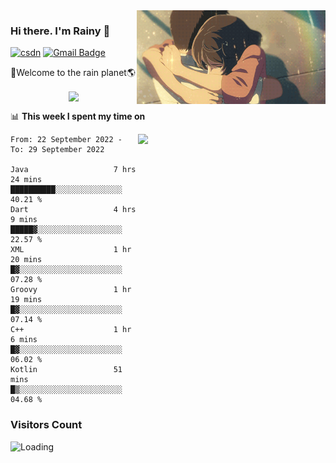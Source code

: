<img  align='right' height="150" src="https://github.com/LikeRainDay/LikeRainDay/blob/master/pic/img_rain_1.gif?raw=true">



### Hi there. I'm Rainy :lemon:

[![csdn](https://img.shields.io/badge/-csdn-c14438?style=flat-square&logo=c&logoColor=white)](https://blog.csdn.net/qq_15807167)
[![Gmail Badge](https://img.shields.io/badge/-gmail-c14438?style=flat-square&logo=Gmail&logoColor=white&link=mailto:houshuai0816@gmail.com)](mailto:houshuai0816@gmail.com)

🚀Welcome to the rain planet🌎

<center>
<img align='center'  src="https://source.unsplash.com/random/1200x600">
</center>

📊 **This week I spent my time on**

<img align='right'   width="300" src="https://github-readme-stats.vercel.app/api?username=LikeRainDay&show_icons=true&title_color=fff&icon_color=79ff97&text_color=9f9f9f&bg_color=151515&count_private=true">

<!--START_SECTION:waka-->

```text
From: 22 September 2022 - To: 29 September 2022

Java                   7 hrs 24 mins   ██████████░░░░░░░░░░░░░░░   40.21 %
Dart                   4 hrs 9 mins    █████▓░░░░░░░░░░░░░░░░░░░   22.57 %
XML                    1 hr 20 mins    █▓░░░░░░░░░░░░░░░░░░░░░░░   07.28 %
Groovy                 1 hr 19 mins    █▓░░░░░░░░░░░░░░░░░░░░░░░   07.14 %
C++                    1 hr 6 mins     █▓░░░░░░░░░░░░░░░░░░░░░░░   06.02 %
Kotlin                 51 mins         █▒░░░░░░░░░░░░░░░░░░░░░░░   04.68 %
```

<!--END_SECTION:waka-->

### Visitors Count
<img align="left" src = "https://profile-counter.glitch.me/LikeRainDay/count.svg" alt ="Loading">
